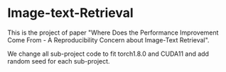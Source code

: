 # Image-text-Retrieval

This is the project of paper "Where Does the Performance Improvement Come From - A Reproducibility Concern about Image-Text Retrieval".

We change all sub-project code to fit torch1.8.0 and CUDA11 and add random seed for each sub-project.
